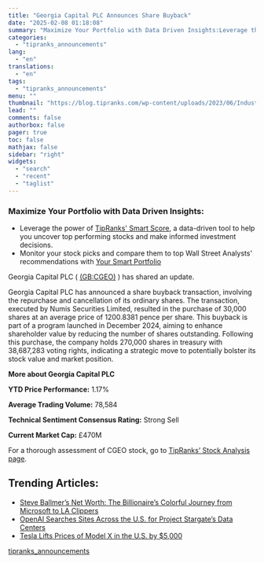 ```yaml
---
title: "Georgia Capital PLC Announces Share Buyback"
date: "2025-02-08 01:18:08"
summary: "Maximize Your Portfolio with Data Driven Insights:Leverage the power of TipRanks' Smart Score, a data-driven tool to help you uncover top performing stocks and make informed investment decisions. Monitor your stock picks and compare them to top Wall Street Analysts' recommendations with Your Smart PortfolioGeorgia Capital PLC ( (GB:CGEO) )..."
categories:
  - "tipranks_announcements"
lang:
  - "en"
translations:
  - "en"
tags:
  - "tipranks_announcements"
menu: ""
thumbnail: "https://blog.tipranks.com/wp-content/uploads/2023/06/Industrials-1-750x406.jpg"
lead: ""
comments: false
authorbox: false
pager: true
toc: false
mathjax: false
sidebar: "right"
widgets:
  - "search"
  - "recent"
  - "taglist"
---
```


### Maximize Your Portfolio with Data Driven Insights:

* Leverage the power of [TipRanks' Smart Score](https://www.tipranks.com/screener/top-smart-score-stocks), a data-driven tool to help you uncover top performing stocks and make informed investment decisions.
* Monitor your stock picks and compare them to top Wall Street Analysts' recommendations with  [Your Smart Portfolio](https://www.tipranks.com/smart-portfolio/holdings)

Georgia Capital PLC ( [(GB:CGEO)](https://www.tipranks.com/stocks/gb:cgeo) ) has shared an update.

Georgia Capital PLC has announced a share buyback transaction, involving the repurchase and cancellation of its ordinary shares. The transaction, executed by Numis Securities Limited, resulted in the purchase of 30,000 shares at an average price of 1200.8381 pence per share. This buyback is part of a program launched in December 2024, aiming to enhance shareholder value by reducing the number of shares outstanding. Following this purchase, the company holds 270,000 shares in treasury with 38,687,283 voting rights, indicating a strategic move to potentially bolster its stock value and market position.

**More about Georgia Capital PLC**

**YTD Price Performance:** 1.17%

**Average Trading Volume:** 78,584

**Technical Sentiment Consensus Rating:** Strong Sell

**Current Market Cap:** £470M

For a thorough assessment of CGEO stock, go to [TipRanks’ Stock Analysis page](https://www.tipranks.com/stocks/gb:cgeo/stock-analysis).

Trending Articles:
------------------

* [Steve Ballmer’s Net Worth: The Billionaire’s Colorful Journey from Microsoft to LA Clippers](https://www.tipranks.com/news/steve-ballmers-net-worth-the-billionaires-colorful-journey-from-microsoft-to-la-clippers)
* [OpenAI Searches Sites Across the U.S. for Project Stargate’s Data Centers](https://www.tipranks.com/news/openai-searches-sites-across-the-u-s-for-project-stargates-data-centers)
* [Tesla Lifts Prices of Model X in the U.S. by $5,000](https://www.tipranks.com/news/tesla-lifts-prices-of-model-x-in-the-u-s-by-5000)

[tipranks_announcements](https://www.tipranks.com/news/company-announcements/georgia-capital-plc-announces-share-buyback-6)
